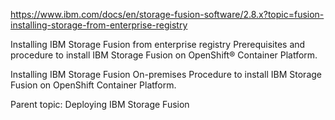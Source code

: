 https://www.ibm.com/docs/en/storage-fusion-software/2.8.x?topic=fusion-installing-storage-from-enterprise-registry



Installing IBM Storage Fusion from
enterprise registry
Prerequisites and procedure to install IBM Storage Fusion on OpenShift® Container Platform.




Installing IBM Storage Fusion On-premises
Procedure to install IBM Storage Fusion on OpenShift Container Platform.


Parent topic: Deploying IBM Storage Fusion






